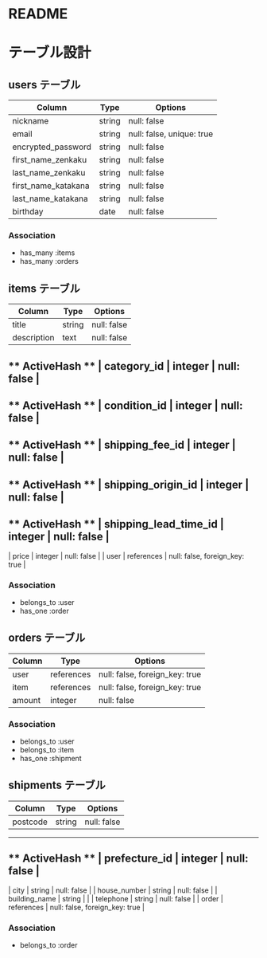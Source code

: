 # README

# テーブル設計

## users テーブル

| Column              | Type   | Options                   |
| ------------------- | ------ | ------------------------- |
| nickname            | string | null: false               |
| email               | string | null: false, unique: true |
| encrypted_password  | string | null: false               |
| first_name_zenkaku  | string | null: false               |
| last_name_zenkaku   | string | null: false               |
| first_name_katakana | string | null: false               |
| last_name_katakana  | string | null: false               |
| birthday            | date   | null: false               |

### Association

- has_many :items
- has_many :orders

## items テーブル

| Column                | Type       | Options                        |
| --------------------- | ---------- | ------------------------------ |
| title                 | string     | null: false                    |
| description           | text       | null: false                    |
  ** ActiveHash **
| category_id           | integer    | null: false                    |
-----------------------------------------------------------------------
  ** ActiveHash **
| condition_id          | integer    | null: false                    |
-----------------------------------------------------------------------
  ** ActiveHash **
| shipping_fee_id       | integer    | null: false                    |
-----------------------------------------------------------------------
  ** ActiveHash **
| shipping_origin_id    | integer    | null: false                    |
-----------------------------------------------------------------------
  ** ActiveHash **
| shipping_lead_time_id | integer    | null: false                    |
-----------------------------------------------------------------------
| price                 | integer    | null: false                    |
| user                  | references | null: false, foreign_key: true |

### Association

- belongs_to :user
- has_one    :order

## orders テーブル

| Column    | Type       | Options                        |
| --------- | ---------- | ------------------------------ |
| user      | references | null: false, foreign_key: true |
| item      | references | null: false, foreign_key: true |
| amount    | integer    | null: false                    |

### Association

- belongs_to :user
- belongs_to :item
- has_one    :shipment

## shipments テーブル

| Column           | Type       | Options                        |
| ---------------- | ---------- | ------------------------------ |
| postcode         | string     | null: false                    |
------------------------------------------------------------------
  ** ActiveHash **
| prefecture_id    | integer    | null: false                    |
------------------------------------------------------------------
| city             | string     | null: false                    |
| house_number     | string     | null: false                    |
| building_name    | string     |                                |
| telephone        | string     | null: false                    |
| order            | references | null: false, foreign_key: true |

### Association

- belongs_to :order